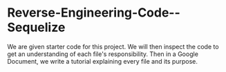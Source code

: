 # Reverse-Engineering-Code--Sequelize
We are given starter code for this project. We will then inspect the code to get an understanding of each file's responsibility. Then in a Google Document, we write a tutorial explaining every file and its purpose.
